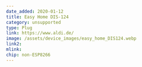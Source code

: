 ```yaml
---
date_added: 2020-01-12
title: Easy Home DIS-124
category: unsupported
type: Plug
link: https://www.aldi.de/
image: /assets/device_images/easy_home_DIS124.webp
link2: 
mlink: 
chip: non-ESP8266
---
```

